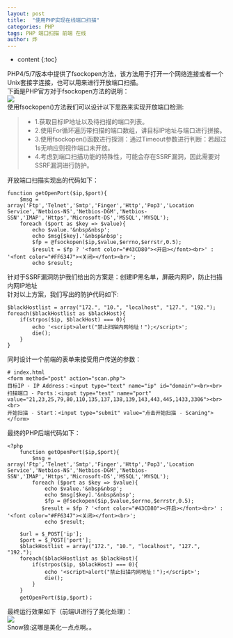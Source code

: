 ```yaml
---
layout: post
title:  "使用PHP实现在线端口扫描"
categories: PHP
tags: PHP 端口扫描 前端 在线
author: 烨
---
```




* content
{:toc}








PHP4/5/7版本中提供了fsockopen方法，该方法用于打开一个网络连接或者一个Unix套接字连接，也可以用来进行开放端口扫描。  
下面是PHP官方对于fsockopen方法的说明：  
![](https://s2.ax1x.com/2020/01/03/lUyHeK.png)  
使用fsockopen()方法我们可以设计以下思路来实现开放端口检测:  
> - 1.获取目标IP地址以及待扫描的端口列表。  
> - 2.使用For循环遍历带扫描的端口数组，讲目标IP地址与端口进行拼接。  
> - 3.使用fsockopen()函数进行探测：通过Timeout参数进行判断：若超过1s无响应则视作端口未开放。  
> - 4.考虑到端口扫描功能的特殊性，可能会存在SSRF漏洞，因此需要对SSRF漏洞进行防护。  

开放端口扫描实现出的代码如下：  
```PHP4
function getOpenPort($ip,$port){
    $msg = array('Ftp','Telnet','Smtp','Finger','Http','Pop3','Location Service','Netbios-NS','Netbios-DGM','Netbios-SSN','IMAP','Https','Microsoft-DS','MSSQL','MYSQL');
    foreach ($port as $key => $value){
        echo $value.'&nbsp&nbsp';
        echo $msg[$key].'&nbsp&nbsp';
        $fp = @fsockopen($ip,$value,$errno,$errstr,0.5);
        $result = $fp ? '<font color="#43CD80"><开启></font><br>' : '<font color="#FF6347"><关闭></font><br>';
        echo $result;
```

针对于SSRF漏洞防护我们给出的方案是：创建IP黑名单，屏蔽内网IP，防止扫描内网IP地址  
针对以上方案，我们写出的防护代码如下:  
```PHP4
$blackHostlist = array("172.", "10.", "localhost", "127.", "192.");
foreach($blackHostlist as $blackHost){
    if(strpos($ip, $blackHost) === 0){
        echo '<script>alert("禁止扫描内网地址！");</script>';
        die();
    }
}
```

同时设计一个前端的表单来接受用户传送的参数：  
```PHP4
# index.html
<form method="post" action="scan.php">
目标IP - IP Address：<input type="text" name="ip" id="domain"><br><br>
扫描端口 - Ports：<input type="test" name="port" value="21,23,25,79,80,110,135,137,138,139,143,443,445,1433,3306"><br><br>
开始扫描 - Start：<input type="submit" value="点击开始扫描 - Scaning">
</form>
```

最终的PHP后端代码如下：  
```PHP4
<?php
    function getOpenPort($ip,$port){
        $msg = array('Ftp','Telnet','Smtp','Finger','Http','Pop3','Location Service','Netbios-NS','Netbios-DGM','Netbios-SSN','IMAP','Https','Microsoft-DS','MSSQL','MYSQL');
        foreach ($port as $key => $value){
            echo $value.'&nbsp&nbsp';
            echo $msg[$key].'&nbsp&nbsp';
            $fp = @fsockopen($ip,$value,$errno,$errstr,0.5);
           $result = $fp ? '<font color="#43CD80"><开启></font><br>' : '<font color="#FF6347"><关闭></font><br>';
            echo $result;

    $url = $_POST['ip'];
    $port = $_POST['port'];
    $blackHostlist = array("172.", "10.", "localhost", "127.", "192.");
    foreach($blackHostlist as $blackHost){
        if(strpos($ip, $blackHost) === 0){
            echo '<script>alert("禁止扫描内网地址！");</script>';
            die();
        }
    }
    getOpenPort($ip,$port)；
```

最终运行效果如下（前端UI进行了美化处理）：  
![](https://s2.ax1x.com/2020/01/03/lUcY4g.png)  
Snow狼:这哪是美化一点点啊。。  
